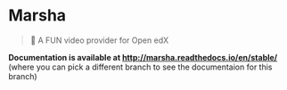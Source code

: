 # Marsha

> 🐠 A FUN video provider for Open edX

**Documentation is available at http://marsha.readthedocs.io/en/stable/** (where you can pick a different branch to see the documentaion for this branch)
